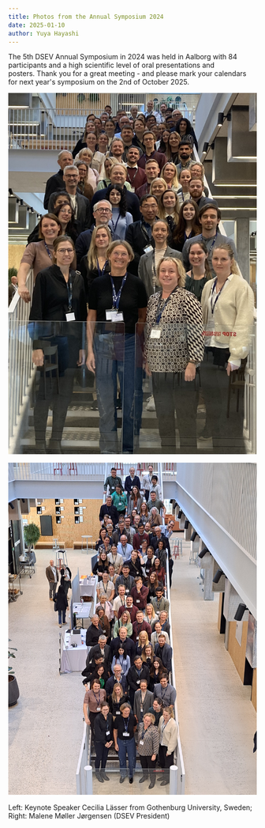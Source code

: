```yaml
---
title: Photos from the Annual Symposium 2024
date: 2025-01-10
author: Yuya Hayashi
---
```

The 5th DSEV Annual Symposium in 2024 was held in Aalborg with 84 participants and a high scientific level of oral presentations and posters. Thank you for a great meeting - and please mark your calendars for next year's symposium on the 2nd of October 2025.

![](/images/dsev2024_group-photo.jpg "Group photo")

![](/images/dsev2024_group-photo2.jpg "Group photo from above")



Left: Keynote Speaker Cecilia Lässer from Gothenburg University, Sweden; Right: Malene Møller Jørgensen (DSEV President)
